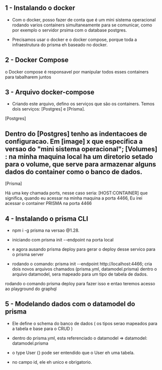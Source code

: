 ## 1 - Instalando o docker
 
* Com o docker, posso fazer de conta que é um mini sistema operacional rodando varios containers simultaneamente para se comunicar, como por exemplo o servidor prsima com o database postgres.

* Precisamos usar o docker e o docker compose, porque toda a infraestrutura do prisma eh baseado no docker.

## 2 - Docker Compose

  o Docker compose é responsavel por manipular todos esses containers para tabalharem juntos

## 3 - Arquivo docker-compose

* Criando este arquivo, defino os serviços que são os containers. Temos dois serviços: [Postgres] e [Prisma].


[Postgres]

Dentro do [Postgres] tenho as indentacoes de configuracao.
Em [image] x que especifica a versao do "mini sistema operacional";
[Volumes] : na minha maquina local ha um diretorio setado para o volume, que serve para armazenar alguns dados do container como o banco de dados.
--------------------------------------------------------------------------------------------------------------------------------------------------------
[Prisma]

Há uma key chamada ports, nesse caso seria: [HOST:CONTAINER] que significa, quando eu acessar na minha maquina a porta 4466, Eu irei acessar o container PRISMA na porta 4466

## 4 - Instalando o prisma CLI

* npm i -g prisma na versao @1.28.
* iniciando com prisma init --endpoint na porta local
* e agora ausando prisma deploy para gerar o deploy desse servico para o prisma server

* rodando o comando: prisma init --endpoint http://localhost:4466; cria dois novos arquivos chamados (prisma.yml, datamodel.prisma)
 dentro o arquivo datamodel, sera mapeado para um tipo de tabela de dados.
 
 rodando o comando prisma deploy para fazer isso e entao teremos acesso ao playground do graphql

 ## 5 - Modelando dados com o datamodel do prisma

 * Ele define o schema do banco de dados ( os tipos serao mapeados para a tabela e base para o CRUD )

 * dentro do prisma.yml, esta referenciado o datamodel => datamodel: datamodel.prisma

 * o type User {} pode ser entendido que o User eh uma tabela.

 * no campo id, ele eh unico e obrigatorio.